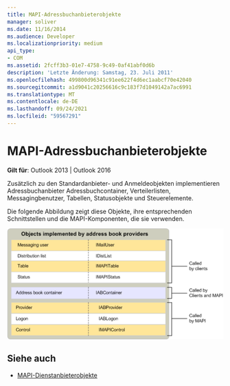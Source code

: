 ```yaml
---
title: MAPI-Adressbuchanbieterobjekte
manager: soliver
ms.date: 11/16/2014
ms.audience: Developer
ms.localizationpriority: medium
api_type:
- COM
ms.assetid: 2fcff3b3-01e7-4758-9c49-0af41abf0d6b
description: 'Letzte Änderung: Samstag, 23. Juli 2011'
ms.openlocfilehash: 499800d96341c91ee622f4d6ec1aabcf70e42040
ms.sourcegitcommit: a1d9041c20256616c9c183f7d1049142a7ac6991
ms.translationtype: MT
ms.contentlocale: de-DE
ms.lasthandoff: 09/24/2021
ms.locfileid: "59567291"
---
```

# <a name="mapi-address-book-provider-objects"></a>MAPI-Adressbuchanbieterobjekte
  
**Gilt für**: Outlook 2013 | Outlook 2016 
  
Zusätzlich zu den Standardanbieter- und Anmeldeobjekten implementieren Adressbuchanbieter Adressbuchcontainer, Verteilerlisten, Messagingbenutzer, Tabellen, Statusobjekte und Steuerelemente.
  
Die folgende Abbildung zeigt diese Objekte, ihre entsprechenden Schnittstellen und die MAPI-Komponenten, die sie verwenden.
  
![Von Adressbuchanbietern implementierte Objekte](media/amapi_64.gif "Von Adressbuchanbietern implementierte Objekte")
  
## <a name="see-also"></a>Siehe auch

- [MAPI-Dienstanbieterobjekte](mapi-service-provider-objects.md)

